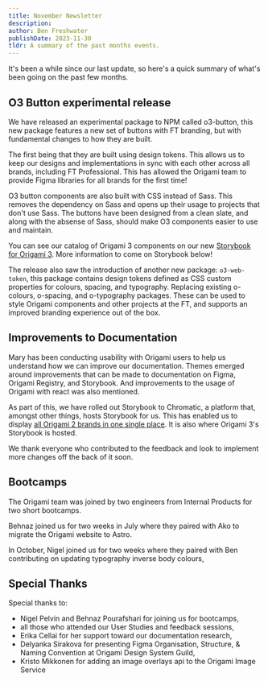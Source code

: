 ```yaml
---
title: November Newsletter
description:
author: Ben Freshwater
publishDate: 2023-11-30
tldr: A summary of the past months events.
---
```


It's been a while since our last update, so here's a quick summary of what's been going on the past few months.

## O3 Button experimental release

We have released an experimental package to NPM called o3-button, this new package features a new set of buttons with FT branding, but with fundamental changes to how they are built.

The first being that they are built using design tokens. This allows us to keep our designs and implementations in sync with each other across all brands, including FT Professional. This has allowed the Origami team to provide Figma libraries for all brands for the first time!

O3 button components are also built with CSS instead of Sass. This removes the dependency on Sass and opens up their usage to projects that don't use Sass. The buttons have been designed from a clean slate, and along with the absense of Sass, should make O3 components easier to use and maintain.

You can see our catalog of Origami 3 components on our new [Storybook for Origami 3](https://main--64faf6b1815b6c0106f82e74.chromatic.com/). More information to come on Storybook below!

The release also saw the introduction of another new package: `o3-web-token`, this package contains design tokens defined as CSS custom properties for colours, spacing, and typography. Replacing existing o-colours, o-spacing, and o-typography packages. These can be used to style Origami components and other projects at the FT, and supports an improved branding experience out of the box.

## Improvements to Documentation

Mary has been conducting usability with Origami users to help us understand how we can improve our documentation. Themes emerged around improvements that can be made to documentation on Figma, Origami Registry, and Storybook. And improvements to the usage of Origami with react was also mentioned.

As part of this, we have rolled out Storybook to Chromatic, a platform that, amongst other things, hosts Storybook for us. This has enabled us to display [all Origami 2 brands in one single place](https://main--655f72ec522e424302dc6201.chromatic.com/?path=/docs/origami-2--docs). It is also where Origami 3's Storybook is hosted.

We thank everyone who contributed to the feedback and look to implement more changes off the back of it soon.

## Bootcamps

The Origami team was joined by two engineers from Internal Products for two short bootcamps.

Behnaz joined us for two weeks in July where they paired with Ako to migrate the Origami website to Astro.

In October, Nigel joined us for two weeks where they paired with Ben contributing on updating typography inverse body colours,

## Special Thanks

Special thanks to:
* Nigel Pelvin and Behnaz Pourafshari for joining us for bootcamps,
* all those who attended our User Studies and feedback sessions,
* Erika Cellai for her support toward our documentation research,
* Delyanka Sirakova for presenting Figma Organisation, Structure, & Naming Convention at Origami Design System Guild,
* Kristo Mikkonen for adding an image overlays api to the Origami Image Service
